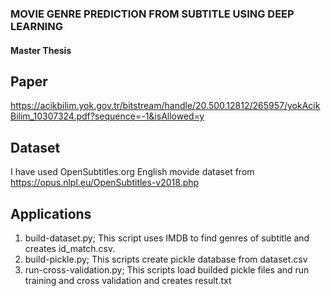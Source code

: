 ### MOVIE GENRE PREDICTION FROM SUBTITLE USING DEEP LEARNING
#### Master Thesis
## Paper
https://acikbilim.yok.gov.tr/bitstream/handle/20.500.12812/265957/yokAcikBilim_10307324.pdf?sequence=-1&isAllowed=y

## Dataset
I have used OpenSubtitles.org English movide dataset from https://opus.nlpl.eu/OpenSubtitles-v2018.php

## Applications

 1. build-dataset.py; This script uses IMDB to find genres of subtitle and creates id_match.csv.
 2.  build-pickle.py; This scripts create pickle database from dataset.csv
 3. run-cross-validation.py; This scripts load builded pickle files and run training and cross validation and creates result.txt